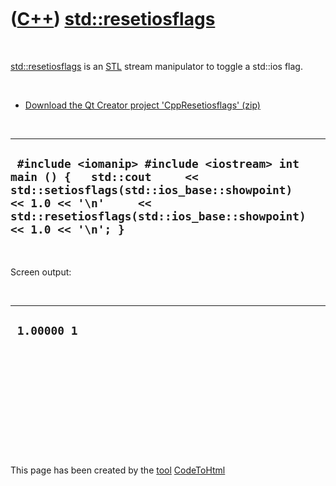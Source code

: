 
 

 

 

 

 

([C++](Cpp.md)) [std::resetiosflags](CppResetiosflags.md)
===========================================================

 

[std::resetiosflags](CppResetiosflags.md) is an [STL](CppStl.md)
stream manipulator to toggle a std::ios flag.

 

-   [Download the Qt Creator project
    'CppResetiosflags' (zip)](CppResetiosflags.zip)

 

  --------------------------------------------------------------------------------------------------------------------------------------------------------------------------------------------------------------
  ` #include <iomanip> #include <iostream> int main () {   std::cout     << std::setiosflags(std::ios_base::showpoint)   << 1.0 << '\n'     << std::resetiosflags(std::ios_base::showpoint) << 1.0 << '\n'; }`
  --------------------------------------------------------------------------------------------------------------------------------------------------------------------------------------------------------------

 

Screen output:

 

  --------------
  ` 1.00000 1`
  --------------

 

 

 

 

 

 

This page has been created by the [tool](Tools.md)
[CodeToHtml](ToolCodeToHtml.md)

